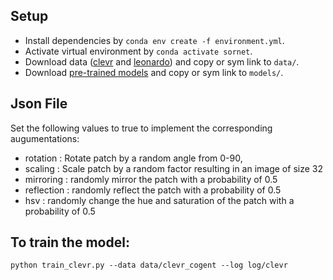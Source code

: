## Setup
- Install dependencies by `conda env create -f environment.yml`.
- Activate virtual environment by `conda activate sornet`.
- Download data ([clevr](https://drive.google.com/drive/folders/1Shgm4IjBYyupu7376uzcs9X7rArm10ui) and [leonardo](https://drive.google.com/drive/folders/1YsYkvSTM8rqkyPAmEnbmwu6J6_R4qq2V)) and copy or sym link to `data/`.
- Download [pre-trained models](https://drive.google.com/drive/folders/1kXPBnQI46VxQfAEqoaCeFLZfRn8HH3at) and copy or sym link to `models/`.


## Json File

Set the following values to true to implement the corresponding augumentations:
- rotation : Rotate patch by a random angle from 0-90,
- scaling : Scale patch by a random factor resulting in an image of size 32
- mirroring : randomly mirror the patch with a probability of 0.5
- reflection : randomly reflect the patch with a probability of 0.5
- hsv : randomly change the hue and saturation of the patch with a probability of 0.5

## To train the model:
```
python train_clevr.py --data data/clevr_cogent --log log/clevr
```